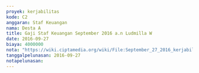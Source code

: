```yaml
---
proyek: kerjabilitas
kode: C2
anggaran: Staf Keuangan
nama: Desta A
title: Gaji Staf Keuangan September 2016 a.n Ludmilla W
date: 2016-09-27
biaya: 4000000
nota: "https://wiki.ciptamedia.org/wiki/File:September_27_2016_kerjabilitas_C2_gaji_staf_keuangan_ludmilla.jpg"
tanggalpelunasan: 2016-09-27
notapelunasan:
---
```

